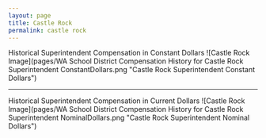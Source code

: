 ```yaml
---
layout: page
title: Castle Rock
permalink: castle rock
---
```



Historical Superintendent Compensation in Constant Dollars
![Castle Rock Image](pages/WA School District Compensation History for Castle Rock Superintendent ConstantDollars.png "Castle Rock Superintendent Constant Dollars")

___

Historical Superintendent Compensation in Current Dollars
![Castle Rock Image](pages/WA School District Compensation History for Castle Rock Superintendent NominalDollars.png "Castle Rock Superintendent Nominal Dollars")